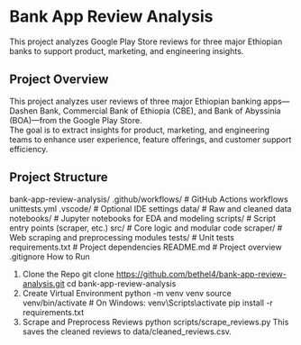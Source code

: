 # Bank App Review Analysis

This project analyzes Google Play Store reviews for three major Ethiopian banks to support product, marketing, and engineering insights.

## Project Overview

This project analyzes user reviews of three major Ethiopian banking apps—Dashen Bank, Commercial Bank of Ethiopia (CBE), and Bank of Abyssinia (BOA)—from the Google Play Store.  
The goal is to extract insights for product, marketing, and engineering teams to enhance user experience, feature offerings, and customer support efficiency.

## Project Structure

bank-app-review-analysis/
.github/workflows/ # GitHub Actions workflows
unittests.yml
.vscode/ # Optional IDE settings
data/ # Raw and cleaned data
notebooks/ # Jupyter notebooks for EDA and modeling
scripts/ # Script entry points (scraper, etc.)
src/ # Core logic and modular code
scraper/ # Web scraping and preprocessing modules
tests/ # Unit tests
requirements.txt # Project dependencies
README.md # Project overview
.gitignore
How to Run

1. Clone the Repo
   git clone https://github.com/bethel4/bank-app-review-analysis.git
   cd bank-app-review-analysis
2. Create Virtual Environment
   python -m venv venv
   source venv/bin/activate # On Windows: venv\Scripts\activate
   pip install -r requirements.txt
3. Scrape and Preprocess Reviews
   python scripts/scrape_reviews.py
   This saves the cleaned reviews to data/cleaned_reviews.csv.
